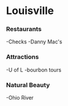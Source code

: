 # Louisville

### Restaurants
-Checks
-Danny Mac's

### Attractions
-U of L
-bourbon tours

### Natural Beauty
-Ohio River
